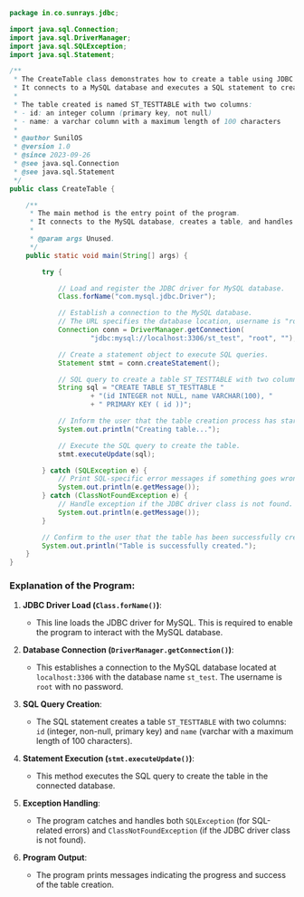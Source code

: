 ```java
package in.co.sunrays.jdbc;

import java.sql.Connection;
import java.sql.DriverManager;
import java.sql.SQLException;
import java.sql.Statement;

/**
 * The CreateTable class demonstrates how to create a table using JDBC (Java Database Connectivity).
 * It connects to a MySQL database and executes a SQL statement to create a table.
 * 
 * The table created is named ST_TESTTABLE with two columns:
 * - id: an integer column (primary key, not null)
 * - name: a varchar column with a maximum length of 100 characters
 * 
 * @author SunilOS
 * @version 1.0
 * @since 2023-09-26
 * @see java.sql.Connection
 * @see java.sql.Statement
 */
public class CreateTable {

    /**
     * The main method is the entry point of the program.
     * It connects to the MySQL database, creates a table, and handles any exceptions that might occur.
     * 
     * @param args Unused.
     */
    public static void main(String[] args) {

        try {

            // Load and register the JDBC driver for MySQL database.
            Class.forName("com.mysql.jdbc.Driver");

            // Establish a connection to the MySQL database. 
            // The URL specifies the database location, username is "root" and password is an empty string.
            Connection conn = DriverManager.getConnection(
                    "jdbc:mysql://localhost:3306/st_test", "root", "");

            // Create a statement object to execute SQL queries.
            Statement stmt = conn.createStatement();

            // SQL query to create a table ST_TESTTABLE with two columns: id and name.
            String sql = "CREATE TABLE ST_TESTTABLE "
                    + "(id INTEGER not NULL, name VARCHAR(100), "
                    + " PRIMARY KEY ( id ))";

            // Inform the user that the table creation process has started.
            System.out.println("Creating table...");

            // Execute the SQL query to create the table.
            stmt.executeUpdate(sql);

        } catch (SQLException e) {
            // Print SQL-specific error messages if something goes wrong.
            System.out.println(e.getMessage());
        } catch (ClassNotFoundException e) {
            // Handle exception if the JDBC driver class is not found.
            System.out.println(e.getMessage());
        }

        // Confirm to the user that the table has been successfully created.
        System.out.println("Table is successfully created.");
    }
}
```

### Explanation of the Program:
1. **JDBC Driver Load (`Class.forName()`)**:
   - This line loads the JDBC driver for MySQL. This is required to enable the program to interact with the MySQL database.

2. **Database Connection (`DriverManager.getConnection()`)**:
   - This establishes a connection to the MySQL database located at `localhost:3306` with the database name `st_test`. The username is `root` with no password.

3. **SQL Query Creation**:
   - The SQL statement creates a table `ST_TESTTABLE` with two columns: `id` (integer, non-null, primary key) and `name` (varchar with a maximum length of 100 characters).

4. **Statement Execution (`stmt.executeUpdate()`)**:
   - This method executes the SQL query to create the table in the connected database.

5. **Exception Handling**:
   - The program catches and handles both `SQLException` (for SQL-related errors) and `ClassNotFoundException` (if the JDBC driver class is not found).

6. **Program Output**:
   - The program prints messages indicating the progress and success of the table creation.
